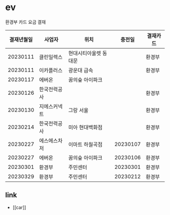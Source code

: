 # ev

환경부 카드 요금 결재

| 결재년월일 | 사업자         | 위치                  | 충전일   | 결재카드 |
| ---------- | -------------- | --------------------- | -------- | -------- |
| 20230111   | 클린일렉스     | 현대시티아울렛 동대문 |          | 환경부   |
| 20230111   | 이카플러스     | 광운대 급속           |          | 환경부   |
| 20230117   | 에버온         | 꿈의숲 아이파크       |          |          |
| 20230126   | 한국전력공사   |                       |          | 환경부   |
| 20230130   | 지에스커넥트   | 그랑 서울             |          | 환경부   |
| 20230214   | 한국전력공사   | 미아 현대백화점       |          | 환경부   |
| 20230227   | 에스에스차저   | 이마트 하월곡점       | 20230107 | 환경부   |
| 20230227   | 에버온         | 꿈의숲 아이파크       | 20230106 | 환경부   |
| 20230301   | 환경부         | 주민센터              | 20230301 | 환경부   |
| 20230329   | 환경부         | 주민센터              | 20230212 | 환경부   |

## link
- [[car]]
